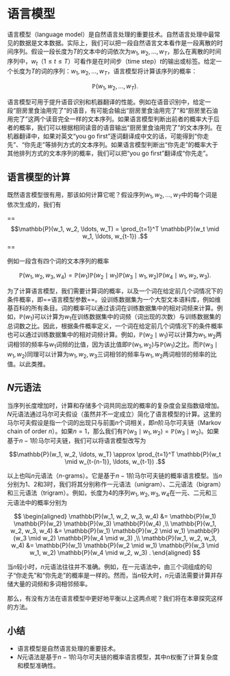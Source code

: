 # 语言模型

语言模型（language model）是自然语言处理的重要技术。自然语言处理中最常见的数据是文本数据。实际上，我们可以把一段自然语言文本看作是一段离散的时间序列。假设一段长度为$T​$的文本中的词依次为$w_1, w_2, \ldots, w_T​$，那么在离散的时间序列中，$w_t​$（$1 \leq t \leq T​$）可看作是在时间步（time step）$t​$的输出或标签。给定一个长度为$T​$的词的序列：$w_1, w_2, \ldots, w_T​$，语言模型将计算该序列的概率：

$$\mathbb{P}(w_1, w_2, \ldots, w_T).​$$


语言模型可用于提升语音识别和机器翻译的性能。例如在语音识别中，给定一段“厨房里食油用完了”的语音，有可能会输出“厨房里食油用完了”和“厨房里石油用完了”这两个读音完全一样的文本序列。如果语言模型判断出前者的概率大于后者的概率，我们可以根据相同读音的语音输出“厨房里食油用完了”的文本序列。在机器翻译中，如果对英文“you go first”逐词翻译成中文的话，可能得到“你走先”、“你先走”等排列方式的文本序列。如果语言模型判断出“你先走”的概率大于其他排列方式的文本序列的概率，我们可以把“you go first”翻译成“你先走”。


## 语言模型的计算


既然语言模型很有用，那该如何计算它呢？假设序列$w_1, w_2, \ldots, w_T​$中的每个词是依次生成的，我们有

==$$\mathbb{P}(w_1, w_2, \ldots, w_T) = \prod_{t=1}^T \mathbb{P}(w_t \mid w_1, \ldots, w_{t-1}) .$$==

例如一段含有四个词的文本序列的概率

$$\mathbb{P}(w_1, w_2, w_3, w_4) =  \mathbb{P}(w_1) \mathbb{P}(w_2 \mid w_1) \mathbb{P}(w_3 \mid w_1, w_2) \mathbb{P}(w_4 \mid w_1, w_2, w_3) .$$

为了计算语言模型，我们需要计算词的概率，以及一个词在给定前几个词情况下的条件概率，即==语言模型参数==。设训练数据集为一个大型文本语料库，例如维基百科的所有条目。词的概率可以通过该词在训练数据集中的相对词频来计算。例如，$\mathbb{P}(w_1)​$可以计算为$w_1​$在训练数据集中的词频（词出现的次数）与训练数据集的总词数之比。因此，根据条件概率定义，一个词在给定前几个词情况下的条件概率也可以通过训练数据集中的相对词频计算。例如，$\mathbb{P}(w_2 \mid w_1)​$可以计算为$w_1, w_2​$两词相邻的频率与$w_1​$词频的比值，因为该比值即$\mathbb{P}(w_1, w_2)​$与$\mathbb{P}(w_1)​$之比。而$\mathbb{P}(w_3 \mid w_1, w_2)​$同理可以计算为$w_1, w_2, w_3​$三词相邻的频率与$w_1, w_2​$两词相邻的频率的比值。以此类推。


## $N$元语法

当序列长度增加时，计算和存储多个词共同出现的概率的复杂度会呈指数级增加。$N​$元语法通过马尔可夫假设（虽然并不一定成立）简化了语言模型的计算。这里的马尔可夫假设是指一个词的出现只与前面$n​$个词相关，即$n​$阶马尔可夫链（Markov chain of order $n​$）。如果$n=1​$，那么我们有$\mathbb{P}(w_3 \mid w_1, w_2) = \mathbb{P}(w_3 \mid w_2)​$。如果基于$n-1​$阶马尔可夫链，我们可以将语言模型改写为

$$\mathbb{P}(w_1, w_2, \ldots, w_T) \approx \prod_{t=1}^T \mathbb{P}(w_t \mid w_{t-(n-1)}, \ldots, w_{t-1}) .$$


以上也叫$n​$元语法（$n​$-grams）。它是基于$n - 1​$阶马尔可夫链的概率语言模型。当$n​$分别为1、2和3时，我们将其分别称作一元语法（unigram）、二元语法（bigram）和三元语法（trigram）。例如，长度为4的序列$w_1, w_2, w_3, w_4​$在一元、二元和三元语法中的概率分别为

$$
\begin{aligned}
\mathbb{P}(w_1, w_2, w_3, w_4) &=  \mathbb{P}(w_1) \mathbb{P}(w_2) \mathbb{P}(w_3) \mathbb{P}(w_4) ,\\
\mathbb{P}(w_1, w_2, w_3, w_4) &=  \mathbb{P}(w_1) \mathbb{P}(w_2 \mid w_1) \mathbb{P}(w_3 \mid w_2) \mathbb{P}(w_4 \mid w_3) ,\\
\mathbb{P}(w_1, w_2, w_3, w_4) &=  \mathbb{P}(w_1) \mathbb{P}(w_2 \mid w_1) \mathbb{P}(w_3 \mid w_1, w_2) \mathbb{P}(w_4 \mid w_2, w_3) .
\end{aligned}
$$

当$n​$较小时，$n​$元语法往往并不准确。例如，在一元语法中，由三个词组成的句子“你走先”和“你先走”的概率是一样的。然而，当$n​$较大时，$n​$元语法需要计算并存储大量的词频和多词相邻频率。

那么，有没有方法在语言模型中更好地平衡以上这两点呢？我们将在本章探究这样的方法。

## 小结

* 语言模型是自然语言处理的重要技术。
* $N​$元语法是基于$n-1​$阶马尔可夫链的概率语言模型，其中$n​$权衡了计算复杂度和模型准确性。
